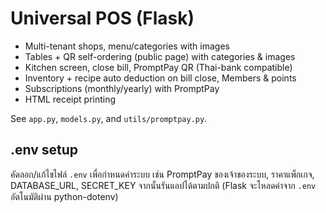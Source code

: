 # Universal POS (Flask)

- Multi-tenant shops, menu/categories with images
- Tables + QR self-ordering (public page) with categories & images
- Kitchen screen, close bill, PromptPay QR (Thai-bank compatible)
- Inventory + recipe auto deduction on bill close, Members & points
- Subscriptions (monthly/yearly) with PromptPay
- HTML receipt printing

See `app.py`, `models.py`, and `utils/promptpay.py`.


## .env setup
คัดลอก/แก้ไขไฟล์ `.env` เพื่อกำหนดค่าระบบ เช่น PromptPay ของเจ้าของระบบ, ราคาแพ็กเกจ, DATABASE_URL, SECRET_KEY
จากนั้นรันแอปได้ตามปกติ (Flask จะโหลดค่าจาก `.env` อัตโนมัติผ่าน python-dotenv)
